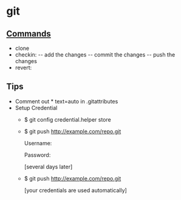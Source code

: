 git
======

## [Commands](https://git-scm.com/docs)
- clone
- checkin:
-- add the changes
-- commit the changes
-- push the changes
- revert:

## Tips
- Comment out * text=auto in .gitattributes
- Setup Credential
  - $ git config credential.helper store
  - $ git push http://example.com/repo.git
  
    Username: <type your username>
  
    Password: <type your password>
  
    [several days later]
    
  - $ git push http://example.com/repo.git
    
    [your credentials are used automatically]
